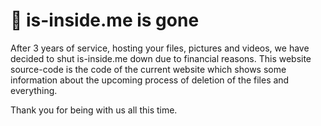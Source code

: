 # 🦀 is-inside.me is gone

After 3 years of service, hosting your files, pictures and videos, we have decided to shut is-inside.me down due to financial reasons. This website source-code is the code of the current website which shows some information about the upcoming process of deletion of the files and everything.

Thank you for being with us all this time.
